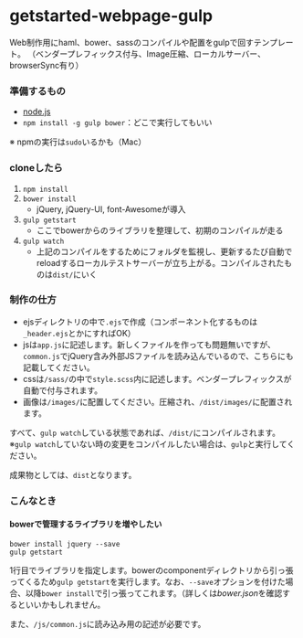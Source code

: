 # getstarted-webpage-gulp
Web制作用にhaml、bower、sassのコンパイルや配置をgulpで回すテンプレート。
（ベンダープレフィックス付与、Image圧縮、ローカルサーバー、browserSync有り）

### 準備するもの
* [node.js](https://nodejs.org/download/)
* `npm install -g gulp bower`：どこで実行してもいい

※ npmの実行は`sudo`いるかも（Mac）

### cloneしたら
1. `npm install`
1. `bower install`
    - jQuery, jQuery-UI, font-Awesomeが導入
1. `gulp getstart`
    - ここでbowerからのライブラリを整理して、初期のコンパイルが走る
1. `gulp watch`
    - 上記のコンパイルをするためにフォルダを監視し、更新するたび自動でreloadするローカルテストサーバーが立ち上がる。コンパイルされたものは`dist/`にいく

### 制作の仕方
* ejsディレクトリの中で`.ejs`で作成（コンポーネント化するものは`_header.ejs`とかにすればOK）
* jsは`app.js`に記述します。新しくファイルを作っても問題無いですが、`common.js`でjQuery含み外部JSファイルを読み込んでいるので、こちらにも記載してください。
* cssは`/sass/`の中で`style.scss`内に記述します。ベンダープレフィックスが自動で付与されます。
* 画像は`/images/`に配置してください。圧縮され、`/dist/images/`に配置されます。

すべて、`gulp watch`している状態であれば、`/dist/`にコンパイルされます。  
※`gulp watch`していない時の変更をコンパイルしたい場合は、`gulp`と実行してください。

成果物としては、`dist`となります。

### こんなとき
#### bowerで管理するライブラリを増やしたい
```
bower install jquery --save
gulp getstart
```

1行目でライブラリを指定します。bowerのcomponentディレクトリから引っ張ってくるため`gulp getstart`を実行します。なお、`--save`オプションを付けた場合、以降`bower install`で引っ張ってこれます。（詳しくは*bower.json*を確認するといいかもしれません。

また、`/js/common.js`に読み込み用の記述が必要です。